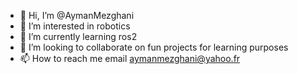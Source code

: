 - 👋 Hi, I’m @AymanMezghani
- 👀 I’m interested in robotics
- 🌱 I’m currently learning ros2
- 💞️ I’m looking to collaborate on fun projects for learning purposes
- 📫 How to reach me email aymanmezghani@yahoo.fr

<!---
AymanMezghani/AymanMezghani is a ✨ special ✨ repository because its `README.md` (this file) appears on your GitHub profile.
You can click the Preview link to take a look at your changes.
--->
